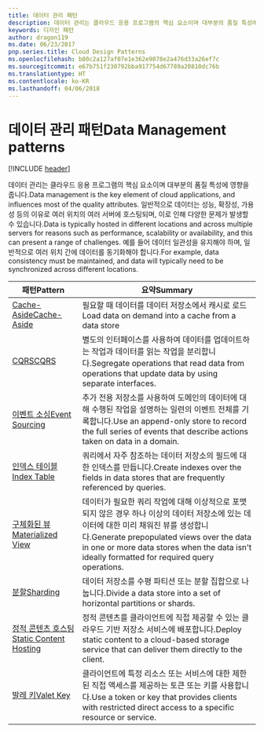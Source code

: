 ```yaml
---
title: 데이터 관리 패턴
description: 데이터 관리는 클라우드 응용 프로그램의 핵심 요소이며 대부분의 품질 특성에 영향을 줍니다. 일반적으로 데이터는 성능, 확장성, 가용성 등의 이유로 여러 위치의 여러 서버에 호스팅되며, 이로 인해 다양한 문제가 발생할 수 있습니다. 예를 들어 데이터 일관성을 유지해야 하며, 일반적으로 여러 위치 간에 데이터를 동기화해야 합니다.
keywords: 디자인 패턴
author: dragon119
ms.date: 06/23/2017
pnp.series.title: Cloud Design Patterns
ms.openlocfilehash: b80c2a127af07e1e362e9078e2a476d33a26ef7c
ms.sourcegitcommit: e67b751f230792bba917754d67789a20810dc76b
ms.translationtype: HT
ms.contentlocale: ko-KR
ms.lasthandoff: 04/06/2018
---
```

# <a name="data-management-patterns"></a><span data-ttu-id="15f57-106">데이터 관리 패턴</span><span class="sxs-lookup"><span data-stu-id="15f57-106">Data Management patterns</span></span>

[!INCLUDE [header](../../_includes/header.md)]

<span data-ttu-id="15f57-107">데이터 관리는 클라우드 응용 프로그램의 핵심 요소이며 대부분의 품질 특성에 영향을 줍니다.</span><span class="sxs-lookup"><span data-stu-id="15f57-107">Data management is the key element of cloud applications, and influences most of the quality attributes.</span></span> <span data-ttu-id="15f57-108">일반적으로 데이터는 성능, 확장성, 가용성 등의 이유로 여러 위치의 여러 서버에 호스팅되며, 이로 인해 다양한 문제가 발생할 수 있습니다.</span><span class="sxs-lookup"><span data-stu-id="15f57-108">Data is typically hosted in different locations and across multiple servers for reasons such as performance, scalability or availability, and this can present a range of challenges.</span></span> <span data-ttu-id="15f57-109">예를 들어 데이터 일관성을 유지해야 하며, 일반적으로 여러 위치 간에 데이터를 동기화해야 합니다.</span><span class="sxs-lookup"><span data-stu-id="15f57-109">For example, data consistency must be maintained, and data will typically need to be synchronized across different locations.</span></span>


|                        <span data-ttu-id="15f57-110">패턴</span><span class="sxs-lookup"><span data-stu-id="15f57-110">Pattern</span></span>                         |                                                                  <span data-ttu-id="15f57-111">요약</span><span class="sxs-lookup"><span data-stu-id="15f57-111">Summary</span></span>                                                                  |
|--------------------------------------------------------|-------------------------------------------------------------------------------------------------------------------------------------------|
|            [<span data-ttu-id="15f57-112">Cache-Aside</span><span class="sxs-lookup"><span data-stu-id="15f57-112">Cache-Aside</span></span>](../cache-aside.md)            |                                            <span data-ttu-id="15f57-113">필요할 때 데이터를 데이터 저장소에서 캐시로 로드</span><span class="sxs-lookup"><span data-stu-id="15f57-113">Load data on demand into a cache from a data store</span></span>                                             |
|                   [<span data-ttu-id="15f57-114">CQRS</span><span class="sxs-lookup"><span data-stu-id="15f57-114">CQRS</span></span>](../cqrs.md)                   |                    <span data-ttu-id="15f57-115">별도의 인터페이스를 사용하여 데이터를 업데이트하는 작업과 데이터를 읽는 작업을 분리합니다.</span><span class="sxs-lookup"><span data-stu-id="15f57-115">Segregate operations that read data from operations that update data by using separate interfaces.</span></span>                     |
|         [<span data-ttu-id="15f57-116">이벤트 소싱</span><span class="sxs-lookup"><span data-stu-id="15f57-116">Event Sourcing</span></span>](../event-sourcing.md)         |               <span data-ttu-id="15f57-117">추가 전용 저장소를 사용하여 도메인의 데이터에 대해 수행된 작업을 설명하는 일련의 이벤트 전체를 기록합니다.</span><span class="sxs-lookup"><span data-stu-id="15f57-117">Use an append-only store to record the full series of events that describe actions taken on data in a domain.</span></span>               |
|            [<span data-ttu-id="15f57-118">인덱스 테이블</span><span class="sxs-lookup"><span data-stu-id="15f57-118">Index Table</span></span>](../index-table.md)            |                         <span data-ttu-id="15f57-119">쿼리에서 자주 참조하는 데이터 저장소의 필드에 대한 인덱스를 만듭니다.</span><span class="sxs-lookup"><span data-stu-id="15f57-119">Create indexes over the fields in data stores that are frequently referenced by queries.</span></span>                          |
|      [<span data-ttu-id="15f57-120">구체화된 뷰</span><span class="sxs-lookup"><span data-stu-id="15f57-120">Materialized View</span></span>](../materialized-view.md)      | <span data-ttu-id="15f57-121">데이터가 필요한 쿼리 작업에 대해 이상적으로 포맷되지 않은 경우 하나 이상의 데이터 저장소에 있는 데이터에 대한 미리 채워진 뷰를 생성합니다.</span><span class="sxs-lookup"><span data-stu-id="15f57-121">Generate prepopulated views over the data in one or more data stores when the data isn't ideally formatted for required query operations.</span></span> |
|               [<span data-ttu-id="15f57-122">분할</span><span class="sxs-lookup"><span data-stu-id="15f57-122">Sharding</span></span>](../sharding.md)               |                                    <span data-ttu-id="15f57-123">데이터 저장소를 수평 파티션 또는 분할 집합으로 나눕니다.</span><span class="sxs-lookup"><span data-stu-id="15f57-123">Divide a data store into a set of horizontal partitions or shards.</span></span>                                     |
| [<span data-ttu-id="15f57-124">정적 콘텐츠 호스팅</span><span class="sxs-lookup"><span data-stu-id="15f57-124">Static Content Hosting</span></span>](../static-content-hosting.md) |                   <span data-ttu-id="15f57-125">정적 콘텐츠를 클라이언트에 직접 제공할 수 있는 클라우드 기반 저장소 서비스에 배포합니다.</span><span class="sxs-lookup"><span data-stu-id="15f57-125">Deploy static content to a cloud-based storage service that can deliver them directly to the client.</span></span>                    |
|              [<span data-ttu-id="15f57-126">발레 키</span><span class="sxs-lookup"><span data-stu-id="15f57-126">Valet Key</span></span>](../valet-key.md)              |                 <span data-ttu-id="15f57-127">클라이언트에 특정 리소스 또는 서비스에 대한 제한된 직접 액세스를 제공하는 토큰 또는 키를 사용합니다.</span><span class="sxs-lookup"><span data-stu-id="15f57-127">Use a token or key that provides clients with restricted direct access to a specific resource or service.</span></span>                 |

